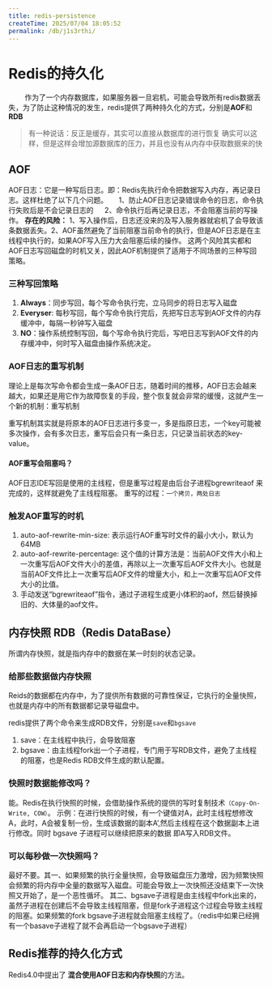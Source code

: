 ```yaml
---
title: redis-persistence
createTime: 2025/07/04 18:05:52
permalink: /db/j1s3rthi/
---
```



# Redis的持久化

　&emsp;   作为了一个内存数据库，如果服务器一旦宕机，可能会导致所有redis数据丢失，为了防止这种情况的发生，redis提供了两种持久化的方式，分别是**AOF**和**RDB**

> 有一种说话：反正是缓存，其实可以直接从数据库的进行恢复
> 确实可以这样，但是这样会增加源数据库的压力，并且也没有从内存中获取数据来的快


## AOF

AOF日志：它是一种写后日志。即：Redis先执行命令把数据写入内存，再记录日志。这样杜绝了以下几个问题。
&emsp; 1、防止AOF日志记录错误命令的日志，命令执行失败后是不会记录日志的
&emsp; 2、命令执行后再记录日志，不会阻塞当前的写操作。
**存在的风险：**
1、写入操作后，日志还没来的及写入服务器就宕机了会导致该条数据丢失。2、AOF虽然避免了当前阻塞当前命令的执行，但是AOF日志是在主线程中执行的，如果AOF写入压力大会阻塞后续的操作。
这两个风险其实都和AOF日志写回磁盘的时机又关，因此AOF机制提供了适用于不同场景的三种写回策略。
### 三种写回策略

1. **Always**：同步写回，每个写命令执行完，立马同步的将日志写入磁盘
2. **Everyser**: 每秒写回，每个写命令执行完后，先把写日志写到AOF文件的内存缓冲中，每隔一秒钟写入磁盘
3. **NO**：操作系统控制写回，每个写命令执行完后，写吧日志写到AOF文件的内存缓冲中，何时写入磁盘由操作系统决定。

### AOF日志的重写机制
理论上是每次写命令都会生成一条AOF日志，随着时间的推移，AOF日志会越来越大，如果还是用它作为故障恢复的手段，整个恢复就会非常的缓慢，这就产生一个新的机制：重写机制

重写机制其实就是将原本的AOF日志进行多变一，多是指原日志，一个key可能被多次操作，会有多次日志，重写后会只有一条日志，只记录当前状态的key-value。
#### AOF重写会阻塞吗？
AOF日志IDE写回是使用的主线程，但是重写过程是由后台子进程bgrewriteaof 来完成的，这样就避免了主线程阻塞。
重写的过程：`一个拷贝，两处日志`

### 触发AOF重写的时机
1.  auto-aof-rewrite-min-size: 表示运行AOF重写时文件的最小大小，默认为64MB
2.  auto-aof-rewrite-percentage: 这个值的计算方法是：当前AOF文件大小和上一次重写后AOF文件大小的差值，再除以上一次重写后AOF文件大小。也就是当前AOF文件比上一次重写后AOF文件的增量大小，和上一次重写后AOF文件大小的比值。
3. 手动发送“bgrewriteaof”指令，通过子进程生成更小体积的aof，然后替换掉旧的、大体量的aof文件。

## 内存快照 RDB（Redis DataBase）
所谓内存快照，就是指内存中的数据在某一时刻的状态记录。

### 给那些数据做内存快照

Reids的数据都在内存中，为了提供所有数据的可靠性保证，它执行的全量快照，也就是内存中的所有数据都记录导磁盘中。

redis提供了两个命令来生成RDB文件，分别是`save`和`bgsave`
1. save：在主线程中执行，会导致阻塞
2. bgsave：由主线程fork出一个子进程，专门用于写RDB文件，避免了主线程的阻塞，也是Redis RDB文件生成的默认配置。

### 快照时数据能修改吗？

能。Redis在执行快照的时候，会借助操作系统的提供的写时复制技术`（Copy-On-Write, COW）`。
示例：在进行快照的时候，有一个键值对A，此时主线程想修改A，此时，A会被复制一份，生成该数据的副本A’,然后主线程在这个数据副本上进行修改。同时 bgsave 子进程可以继续把原来的数据 即A写入RDB文件。

### 可以每秒做一次快照吗？
最好不要。其一、如果频繁的执行全量快照，会导致磁盘压力激增，因为频繁快照会频繁的将内存中全量的数据写入磁盘。可能会导致上一次快照还没结束下一次快照又开始了，是一个恶性循坏。
其二、bgsave子进程是由主线程中fork出来的，虽然子进程在创建后不会导致主线程阻塞，但是fork子进程这个过程会导致主线程的阻塞。如果频繁的fork bgsave子进程就会阻塞主线程了。（redis中如果已经拥有一个basave子进程了就不会再启动一个bgsave子进程）

## Redis推荐的持久化方式

Redis4.0中提出了 **混合使用AOF日志和内存快照**的方法。
